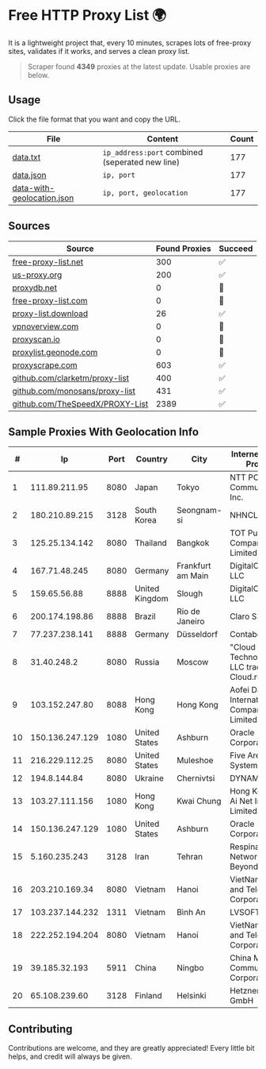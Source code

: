 
# Free HTTP Proxy List 🌍

It is a lightweight project that, every 10 minutes, scrapes lots of free-proxy sites, validates if it works, and serves a clean proxy list.


> Scraper found **4349** proxies at the latest update. Usable proxies are below.

## Usage

Click the file format that you want and copy the URL.


|File|Content|Count|
|----|-------|-----|
|[data.txt](https://raw.githubusercontent.com/themiralay/Proxy-List-World/master/data.txt)|`ip_address:port` combined (seperated new line)|177|
|[data.json](https://raw.githubusercontent.com/themiralay/Proxy-List-World/master/data.json)|`ip, port`|177|
|[data-with-geolocation.json](https://raw.githubusercontent.com/themiralay/Proxy-List-World/master/data-with-geolocation.json)|`ip, port, geolocation`|177|

## Sources

|Source|Found Proxies|Succeed|
|------|-------------|-------|
|[free-proxy-list.net](https://free-proxy-list.net)|300|✅|
|[us-proxy.org](https://www.us-proxy.org)|200|✅|
|[proxydb.net](http://proxydb.net)|0|🚫|
|[free-proxy-list.com](https://free-proxy-list.com/?page=&port=&type%5B%5D=http&type%5B%5D=https&up_time=0&search=Search)|0|🚫|
|[proxy-list.download](https://www.proxy-list.download/HTTP)|26|✅|
|[vpnoverview.com](https://vpnoverview.com/privacy/anonymous-browsing/free-proxy-servers)|0|🚫|
|[proxyscan.io](https://www.proxyscan.io)|0|🚫|
|[proxylist.geonode.com](https://proxylist.geonode.com/api/proxy-list?limit=300&page=1&sort_by=lastChecked&sort_type=desc&protocols=http,https)|0|🚫|
|[proxyscrape.com](https://api.proxyscrape.com/v2/?request=displayproxies&protocol=http&timeout=10000&country=all&ssl=all&anonymity=all)|603|✅|
|[github.com/clarketm/proxy-list](https://raw.githubusercontent.com/clarketm/proxy-list/master/proxy-list-raw.txt)|400|✅|
|[github.com/monosans/proxy-list](https://raw.githubusercontent.com/monosans/proxy-list/main/proxies/http.txt)|431|✅|
|[github.com/TheSpeedX/PROXY-List](https://raw.githubusercontent.com/TheSpeedX/PROXY-List/master/http.txt)|2389|✅|


## Sample Proxies With Geolocation Info

|#|Ip|Port|Country|City|Internet Service Provider|
|-|--|----|-------|----|-------------------------|
|1|111.89.211.95|8080|Japan|Tokyo|NTT PC Communications, Inc.|
|2|180.210.89.215|3128|South Korea|Seongnam-si|NHNCLOUD|
|3|125.25.134.142|8080|Thailand|Bangkok|TOT Public Company Limited|
|4|167.71.48.245|8080|Germany|Frankfurt am Main|DigitalOcean, LLC|
|5|159.65.56.88|8888|United Kingdom|Slough|DigitalOcean, LLC|
|6|200.174.198.86|8888|Brazil|Rio de Janeiro|Claro S.A|
|7|77.237.238.141|8888|Germany|Düsseldorf|Contabo GmbH|
|8|31.40.248.2|8080|Russia|Moscow|"Cloud Technologies" LLC trading as Cloud.ru|
|9|103.152.247.80|8088|Hong Kong|Hong Kong|Aofei Data International Company Limited|
|10|150.136.247.129|1080|United States|Ashburn|Oracle Corporation|
|11|216.229.112.25|8080|United States|Muleshoe|Five Area Systems, LLC|
|12|194.8.144.84|8080|Ukraine|Chernivtsi|DYNAMIC|
|13|103.27.111.156|1080|Hong Kong|Kwai Chung|Hong Kong San Ai Net Int'l Limited|
|14|150.136.247.129|1080|United States|Ashburn|Oracle Corporation|
|15|5.160.235.243|3128|Iran|Tehran|Respina Networks & Beyond PJSC|
|16|203.210.169.34|8080|Vietnam|Hanoi|VietNam Post and Telecom Corporation|
|17|103.237.144.232|1311|Vietnam|Bình An|LVSOFT|
|18|222.252.194.204|8080|Vietnam|Hanoi|VietNam Post and Telecom Corporation|
|19|39.185.32.193|5911|China|Ningbo|China Mobile Communications Corporation|
|20|65.108.239.60|3128|Finland|Helsinki|Hetzner Online GmbH|



## Contributing

Contributions are welcome, and they are greatly appreciated! Every
little bit helps, and credit will always be given.

